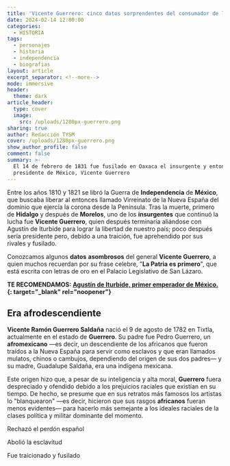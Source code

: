 ```yaml
---
title: 'Vicente Guerrero: cinco datos sorprendentes del consumador de la Independencia'
date: 2024-02-14 12:00:00
categories:
  - HISTORIA
tags:
  - personajes
  - historia
  - independencia
  - biografias
layout: article
excerpt_separator: <!--more-->
mode: immersive
header:
  theme: dark
article_header:
  type: cover
  image:
    src: /uploads/1280px-guerrero.png
sharing: true
author: Redacción TYSM
cover: /uploads/1280px-guerrero.png
show_author_profile: false
comment: false
summary: >-
  El 14 de febrero de 1831 fue fusilado en Oaxaca el insurgente y entonces
  presidente de México, Vicente Guerrero
---
```

Entre los años 1810 y 1821 se libró la Guerra de **Independencia** de **México**, que buscaba liberar al entonces llamado Virreinato de la Nueva España del dominio que ejercía la corona desde la Península. Tras la muerte, primero de **Hidalgo** y después de **Morelos**, uno de los **insurgentes** que continuó la lucha fue **Vicente Guerrero**, quien después terminaría aliándose con Agustín de Iturbide para lograr la libertad de nuestro país; poco después sería presidente pero, debido a una traición, fue aprehendido por sus rivales y fusilado.

Conozcamos algunos **datos** **asombrosos** del general **Vicente Guerrero**, a quien muchos recuerdan por su frase celebre, "**La Patria es primero**", que está escrita con letras de oro en el Palacio Legislativo de San Lázaro.

**TE RECOMENDAMOS: [Agustín de Iturbide, primer emperador de México.](https://blog.tonoysumariachi.com/historia/2023/05/17/agustin-de-inturbide-primer-presidente-de-mexico.html){: target="_blank" rel="noopener"}**

## Era afrodescendiente

**Vicente Ramón Guerrero Saldaña** nació el 9 de agosto de 1782 en Tixtla, actualmente en el estado de **Guerrero**. Su padre fue Pedro Guerrero, un **afromexicano** —es decir, un descendiente de los africanos que fueron traídos a la Nueva España para servir como esclavos y que eran llamados mulatos, chinos o cambujos, dependiendo del origen de sus dos padres— y su madre, Guadalupe Saldaña, era una indígena mexicana.

Este origen hizo que, a pesar de su inteligencia y alta moral, **Guerrero** fuera despreciado y ofendido debido a los prejuicios raciales que existían en su tiempo. De hecho, se presume que en sus retratos más famosos los artistas lo "blanquearon" —es decir, hicieron que sus rasgos **africanos** fueran menos evidentes— para hacerlo más semejante a los ideales raciales de la clases política y militar dominante del momento.



Rechazó el perdón español

Abolió la esclavitud

Fue traicionado y fusilado